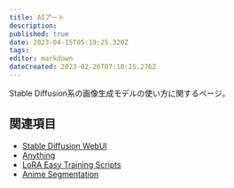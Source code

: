```yaml
---
title: AIアート
description: 
published: true
date: 2023-04-15T05:19:25.320Z
tags: 
editor: markdown
dateCreated: 2023-02-26T07:10:25.276Z
---
```


Stable Diffusion系の画像生成モデルの使い方に関するページ。

## 関連項目

- [Stable Diffusion WebUI](/stable_diffusion_webui)
- [Anything](/anything)
- [LoRA Easy Training Scripts](/lora_easy_training_scripts)
- [Anime Segmentation](/anime_segmentation)
